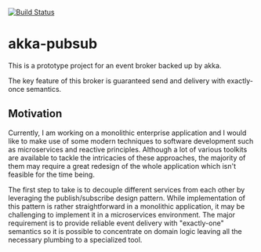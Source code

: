 [![Build Status](https://travis-ci.org/i-dorofeev/akka-pubsub.svg?branch=master)](https://travis-ci.org/i-dorofeev/akka-pubsub)
# akka-pubsub

This is a prototype project for an event broker backed up by akka.

The key feature of this broker is guaranteed send and delivery with exactly-once semantics.

## Motivation
Currently, I am working on a monolithic enterprise application and I would like to make use
of some modern techniques to software development such as microservices and reactive principles.
Although a lot of various toolkits are available to tackle the intricacies of these approaches,
the majority of them may require a great redesign of the whole application which isn't feasible
for the time being.

The first step to take is to decouple different services from each other by leveraging the
publish/subscribe design pattern. While implementation of this pattern is rather straightforward
in a monolithic application, it may be challenging to implement it in a microservices environment.
The major requirement is to provide reliable event delivery with "exactly-one" semantics so it is
possible to concentrate on domain logic leaving all the necessary plumbing to a specialized tool.
